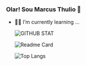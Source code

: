 ### Olar! Sou Marcus Thulio 🤙

- 🐱‍👤 I’m currently learning ...


  ![GITHUB STAT](https://github-readme-stats.vercel.app/api?username=Namelessafk&hide=contribs&count_private=true&show_icons=true&theme=ocean_dark&custom_title=Marcus_Thulio_Status🤖)
  
  ![Readme Card](https://github-readme-stats.vercel.app/api/pin/?username=Namelessafk&repo=Namelessafk&show_owner=true&theme=ocean_dark)
  
  ![Top Langs](https://github-readme-stats.vercel.app/api/top-langs/?username=Namelessafk&theme=ocean_dark&layout=compact)
